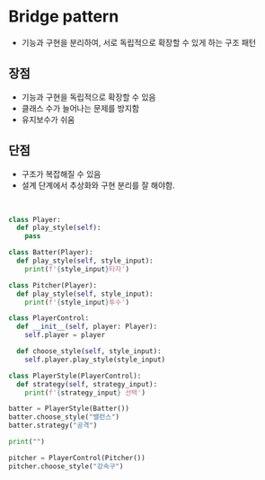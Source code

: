 # Bridge pattern

- 기능과 구현을 분리하여, 서로 독립적으로 확장할 수 있게 하는 구조 패턴

## 장점

- 기능과 구현을 독립적으로 확장할 수 있음
- 클래스 수가 늘어나는 문제를 방지함
- 유지보수가 쉬움

## 단점

- 구조가 복잡해질 수 있음
- 설계 단계에서 추상화와 구현 분리를 잘 해야함.

<br>

```py
class Player:
  def play_style(self):
    pass

class Batter(Player):
  def play_style(self, style_input):
    print(f'{style_input}타자')

class Pitcher(Player):
  def play_style(self, style_input):
    print(f'{style_input}투수')

class PlayerControl:
  def __init__(self, player: Player):
    self.player = player

  def choose_style(self, style_input):
    self.player.play_style(style_input)

class PlayerStyle(PlayerControl):
  def strategy(self, strategy_input):
    print(f'{strategy_input} 선택')

batter = PlayerStyle(Batter())
batter.choose_style("밸런스")
batter.strategy("공격")

print("")

pitcher = PlayerControl(Pitcher())
pitcher.choose_style("강속구")
```
